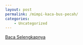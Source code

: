 ```yaml
---
layout: post
permalink: /mimpi-kaca-bus-pecah/
categories:
    - Uncategorized
---
```


[Baca Selengkapnya](/02)